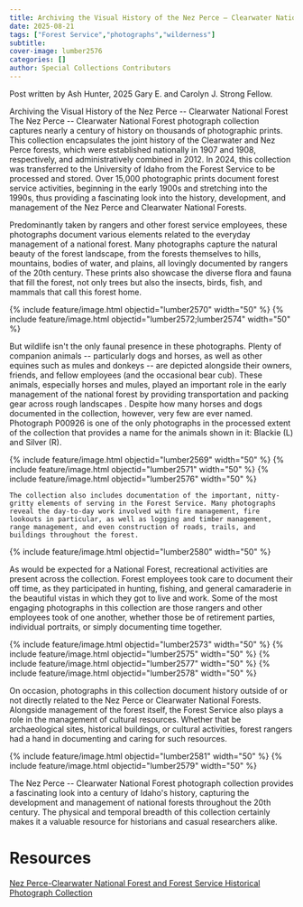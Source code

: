 ```yaml
---
title: Archiving the Visual History of the Nez Perce – Clearwater National Forest
date: 2025-08-21
tags: ["Forest Service","photographs","wilderness"]
subtitle: 
cover-image: lumber2576
categories: []
author: Special Collections Contributors
---
```

Post written by Ash Hunter, 2025 Gary E. and Carolyn J. Strong Fellow.

Archiving the Visual History of the Nez Perce -- Clearwater National Forest
The Nez Perce -- Clearwater National Forest photograph collection captures nearly a century of history on thousands of photographic prints. This collection encapsulates the joint history of the Clearwater and Nez Perce forests, which were established nationally in 1907 and 1908, respectively, and administratively combined in 2012. In 2024, this collection was transferred to the University of Idaho from the Forest Service to be processed and stored. Over 15,000 photographic prints document forest service activities, beginning in the early 1900s and stretching into the 1990s, thus providing a fascinating look into the history, development, and management of the Nez Perce and Clearwater National Forests.

Predominantly taken by rangers and other forest service employees, these photographs document various elements related to the everyday management of a national forest. Many photographs capture the natural beauty of the forest landscape, from the forests themselves to hills, mountains, bodies of water, and plains, all lovingly documented by rangers of the 20th century. These prints also showcase the diverse flora and fauna that fill the forest, not only trees but also the insects, birds, fish, and mammals that call this forest home.

{% include feature/image.html objectid="lumber2570" width="50" %}
{% include feature/image.html objectid="lumber2572;lumber2574" width="50" %}

But wildlife isn't the only faunal presence in these photographs. Plenty of companion animals -- particularly dogs and horses, as well as other equines such as mules and donkeys -- are depicted alongside their owners, friends, and fellow employees (and the occasional bear cub). These animals, especially horses and mules, played an important role in the early management of the national forest by providing transportation and packing gear across rough landscapes . Despite how many horses and dogs documented in the collection, however, very few are ever named. Photograph P00926 is one of the only photographs in the processed extent of the collection that provides a name for the animals shown in it: Blackie (L) and Silver (R). 

{% include feature/image.html objectid="lumber2569" width="50" %}
{% include feature/image.html objectid="lumber2571" width="50" %}
{% include feature/image.html objectid="lumber2576" width="50" %}

 	The collection also includes documentation of the important, nitty-gritty elements of serving in the Forest Service. Many photographs reveal the day-to-day work involved with fire management, fire lookouts in particular, as well as logging and timber management, range management, and even construction of roads, trails, and buildings throughout the forest. 

{% include feature/image.html objectid="lumber2580" width="50" %}

As would be expected for a National Forest, recreational activities are present across the collection. Forest employees took care to document their off time, as they participated in hunting, fishing, and general camaraderie in the beautiful vistas in which they got to live and work. Some of the most engaging photographs in this collection are those rangers and other employees took of one another, whether those be of retirement parties, individual portraits, or simply documenting time together.

{% include feature/image.html objectid="lumber2573" width="50" %}
{% include feature/image.html objectid="lumber2575" width="50" %}
{% include feature/image.html objectid="lumber2577" width="50" %}
{% include feature/image.html objectid="lumber2578" width="50" %}

On occasion, photographs in this collection document history outside of or not directly related to the Nez Perce or Clearwater National Forests. Alongside management of the forest itself, the Forest Service also plays a role in the management of cultural resources. Whether that be archaeological sites, historical buildings, or cultural activities, forest rangers had a hand in documenting and caring for such resources.

{% include feature/image.html objectid="lumber2581" width="50" %}
{% include feature/image.html objectid="lumber2579" width="50" %}

The Nez Perce -- Clearwater National Forest photograph collection provides a fascinating look into a century of Idaho's history, capturing the development and management of national forests throughout the 20th century. The physical and temporal breadth of this collection certainly makes it a valuable resource for historians and casual  researchers alike.

# Resources

[Nez Perce-Clearwater National Forest and Forest Service Historical Photograph Collection](https://archiveswest.orbiscascade.org/ark:80444/xv202997)